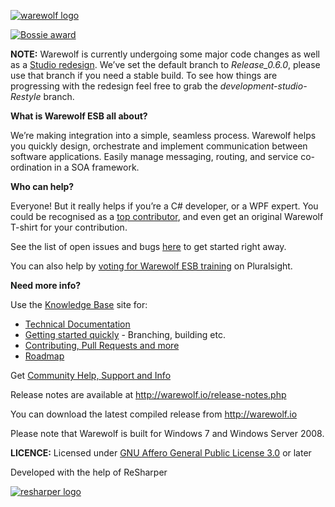 [![warewolf logo](http://www.warewolf.io/images/warewolf-logo.png)](http://warewolf.io/)   

[![Bossie award](http://warewolf.io/images/Bossie-Award-badge.png)](http://www.infoworld.com/article/2982622/open-source-tools/bossie-awards-2015-the-best-open-source-applications.html#slide13) 

      



**NOTE:** Warewolf is currently undergoing some major code changes as well as a [Studio redesign](http://warewolf.io/ESB-blog/big-ui-changes-coming-to-warewolf-studio/). We’ve set the default branch to *Release_0.6.0*, please use that branch if you need a stable build. 
To see how things are progressing with the redesign feel free to grab the *development-studio-Restyle* branch.



**What is Warewolf ESB all about?**

We’re making integration into a simple, seamless process. Warewolf helps you quickly design, orchestrate and implement communication between software applications. Easily manage messaging, routing, and service co-ordination in a SOA framework.




**Who can help?**

Everyone! But it really helps if you’re a C# developer, or a WPF expert.
You could be recognised as a [top contributor](http://warewolf.io/contributors.php), and even get an original Warewolf T-shirt for your contribution.

See the list of open issues and bugs [here](https://github.com/Warewolf-ESB/Warewolf-ESB/issues) to get started right away.

You can also help by [voting for Warewolf ESB training](http://support.pluralsight.com/forums/127919-new-course-suggestions/suggestions/8878069-warewolf-esb-getting-started) on Pluralsight.

**Need more info?**

Use the [Knowledge Base](http://warewolf.io/knowledge-base/) site for: 
* [Technical Documentation](http://warewolf.io/knowledge-base/categories/technical-documentation/)
* [Getting started quickly](http://warewolf.io/knowledge-base/how-to-build-warewolf-from-source/) - Branching, building etc.
* [Contributing, Pull Requests and more](http://warewolf.io/knowledge-base/categories/contribute/)
* [Roadmap](http://warewolf.io/knowledge-base/roadmap/)

Get [Community Help, Support and Info](http://community.warewolf.io)



Release notes are available at http://warewolf.io/release-notes.php

You can download the latest compiled release from http://warewolf.io

Please note that Warewolf is built for Windows 7 and Windows Server 2008. 


**LICENCE:** Licensed under [GNU Affero General Public License 3.0](http://www.gnu.org/licenses/agpl-3.0.html) or later

Developed with the help of ReSharper


[![resharper logo](http://warewolf.io/images/Resharper%20Logo.png)](https://www.jetbrains.com/resharper/)

